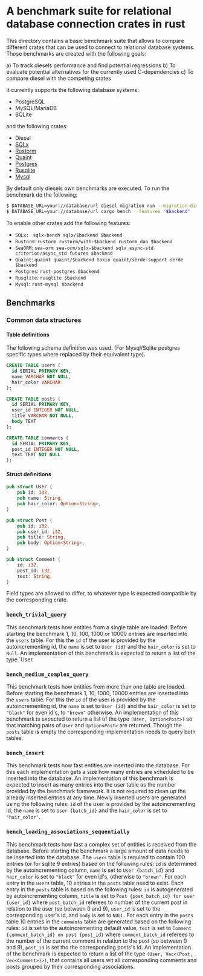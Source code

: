# A benchmark suite for relational database connection crates in rust

This directory contains a basic benchmark suite that allows to compare different crates that can be used to connect to relational database systems. Those benchmarks are created with the following goals:

a) To track diesels performance and find potential regressions
b) To evaluate potential alternatives for the currently used C-dependencies
c) To compare diesel with the competing crates

It currently supports the following database systems:

* PostgreSQL
* MySQL/MariaDB
* SQLite

and the following crates:

* Diesel
* [SQLx](https://github.com/launchbadge/sqlx)
* [Rustorm](https://github.com/ivanceras/rustorm)
* [Quaint](https://github.com/prisma/quaint)
* [Postgres](https://github.com/sfackler/rust-postgres)
* [Rusqlite](https://github.com/rusqlite/rusqlite)
* [Mysql](https://github.com/blackbeam/rust-mysql-simple)

By default only diesels own benchmarks are executed. To run the benchmark do the following:

```sh
$ DATABASE_URL=your://database/url diesel migration run --migration-dir ../migrations/$backend
$ DATABASE_URL=your://database/url cargo bench --features "$backend"
```

To enable other crates add the following features:

* `SQLx: ` `sqlx-bench sqlx/$backend $backend`
* `Rustorm`: `rustorm rustorm/with-$backend rustorm_dao $backend`
* `SeaORM`: `sea-orm sea-orm/sqlx-$backend sqlx async-std criterion/async_std futures $backend`
* `Quaint`: `quaint quaint/$backend tokio quaint/serde-support serde $backend`
* `Postgres`: `rust-postgres $backend`
* `Rusqlite`: `rusqlite $backend`
* `Mysql`: `rust-mysql $backend`

## Benchmarks

### Common data structures

#### Table definitions

The following schema definition was used. (For Mysql/Sqlite postgres specific types where replaced by their equivalent type).
```sql
CREATE TABLE users (
  id SERIAL PRIMARY KEY,
  name VARCHAR NOT NULL,
  hair_color VARCHAR
);

CREATE TABLE posts (
  id SERIAL PRIMARY KEY,
  user_id INTEGER NOT NULL,
  title VARCHAR NOT NULL,
  body TEXT
);

CREATE TABLE comments (
  id SERIAL PRIMARY KEY,
  post_id INTEGER NOT NULL,
  text TEXT NOT NULL
);

```


#### Struct definitions

```rust
pub struct User {
    pub id: i32,
    pub name: String,
    pub hair_color: Option<String>,
}

pub struct Post {
    pub id: i32,
    pub user_id: i32,
    pub title: String,
    pub body: Option<String>,
}

pub struct Comment {
    id: i32,
    post_id: i32,
    text: String,
}
```

Field types are allowed to differ, to whatever type is expected compatible by the corresponding crate.

### `bench_trivial_query`


This benchmark tests how entities from a single table are loaded. Before starting the benchmark 1, 10, 100, 1000 or 10000 entries are inserted into the `users` table. For this the `id` of the user is provided by the autoincrementing id, the `name` is set to `User {id}` and the `hair_color` is set to `Null`. An implementation of this benchmark is expected to return a list of the type `User.

### `bench_medium_complex_query`

This benchmark tests how entities from more than one table are loaded. Before starting the benchmark 1, 10, 1000, 10000 entries are inserted into the `users` table.  For this the `id` of the user is provided by the autoincrementing id, the `name` is set to `User {id}` and the `hair_color` is set to `"black"` for even id's, to `"brown"` otherwise. An implementation of this benchmark is expected to return a list of the type `(User, Option<Post>)` so that matching pairs of `User` and `Option<Post>` are returned. Though the `posts` table is empty the corresponding implementation needs to query both tables. 

### `bench_insert`

This benchmark tests how fast entities are inserted into the database. For this each implementation gets a size how many entries are scheduled to be inserted into the database. An implementation of this benchmark is expected to insert as many entries into the user table as the number provided by the benchmark framework. It is not required to clean up the already inserted entries at any time.  Newly inserted users are generated using the following rules: `id` of the user is provided by the autoincrementing id, the `name` is set to `User {batch_id}` and the `hair_color` is set to `"hair_color"`.

### `bench_loading_associations_sequentially`

This benchmark tests how fast a complex set of entities is received from the database. 
Before starting the benchmark a large amount of data needs to be inserted into the database. The `users` table is required to contain 100 entries (or for sqlite 9 entries) based on the following rules: `id` is determined by the autoincrementing column, `name` is set to `User {batch_id}` and `hair_color` is set to `"black"` for even id's, otherwise to `"brown"`. For each entry in the `users` table, 10 entries in the `posts` table need to exist. Each entry in the `posts` table is based on the following rules: `id` is autogenerated by autoincrementing column, `title` is set to `Post {post_batch_id} for user {user_id}` where `post_batch_id` referees to number of the current post in relation to the user (so between 0 and 9), `user_id` is set to the corresponding user's id, and `body` is set to `NULL`. For each entry in the `posts` table 10 entries in the `comments` table are generated based on the following rules:
`id` is set to the autoincrementing default value, `text` is set to `Comment {comment_batch_id} on post {post_id}` where `comment_batch_id` referees to the number of the current comment in relation to the post (so between 0 and 9), `post_id` is set tho the corresponding posts's id. 
An implementation of the benchmark is expected to return a list of the type `(User, Vec<(Post, Vec<Comment>)>)`, that contains all users wit all corresponding comments and posts grouped by their corresponding associations.
